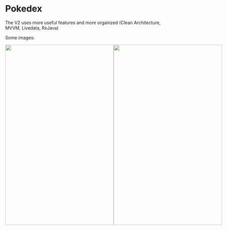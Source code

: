 # Pokedex 

The V2 uses more useful features and more organized (Clean Architecture, MVVM, Livedata, RxJava)

Some images:
<div style="display: flex;">
  <div style="flex: 33.33%;">
    <img src="https://i.imgur.com/zcnISCc.png" height="576" width="346" />
  </div>
  <div style="flex: 33.33%;">
    <img src="https://i.imgur.com/VOZkm2L.png" height="576" width="346" />
  </div>
</div>
